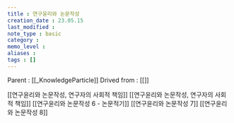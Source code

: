 ```yaml
---
title : 연구윤리와 논문작성
creation_date : 23.05.15
last_modified :
note_type : basic
category :
memo_level :
aliases : 
tags : []
---
```


Parent : [[_KnowledgeParticle]]
Drived from : [[]]

[[연구윤리와 논문작성, 연구자의 사회적 책임]]
[[연구윤리와 논문작성, 연구자의 사회적 책임]]
[[연구윤리와 논문작성 6 - 논문적기]]
[[연구윤리와 논문작성 7]]
[[연구윤리와 논문작성 8]]